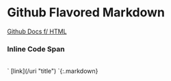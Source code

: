 # Github Flavored Markdown

[Github Docs f/ HTML](https://github.github.com/gfm/ "GFM")

### Inline Code Span
</br>
    ` [link](/uri "title") `{:.markdown}

